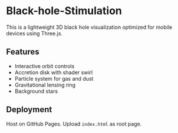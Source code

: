 # Black-hole-Stimulation

This is a lightweight 3D black hole visualization optimized for mobile devices using Three.js.

## Features
- Interactive orbit controls
- Accretion disk with shader swirl
- Particle system for gas and dust
- Gravitational lensing ring
- Background stars

## Deployment
Host on GitHub Pages. Upload `index.html` as root page.
